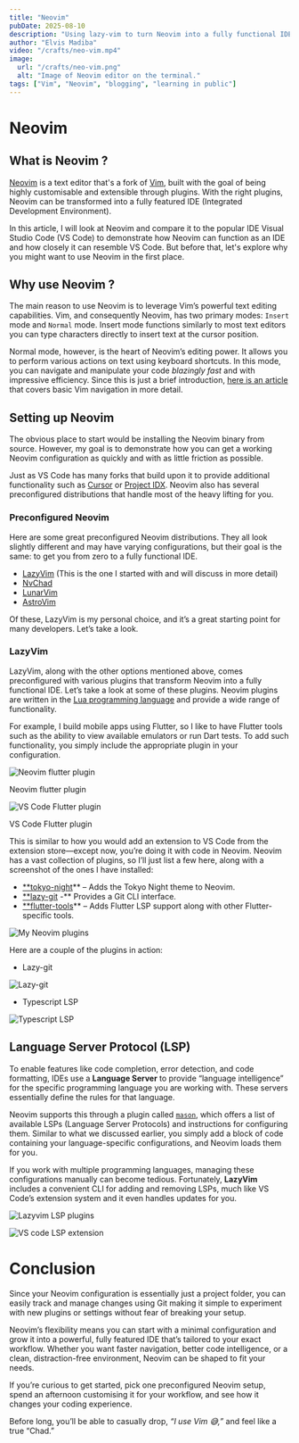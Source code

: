 ```yaml
---
title: "Neovim"
pubDate: 2025-08-10
description: "Using lazy-vim to turn Neovim into a fully functional IDE."
author: "Elvis Madiba"
video: "/crafts/neo-vim.mp4"
image:
  url: "/crafts/neo-vim.png"
  alt: "Image of Neovim editor on the terminal."
tags: ["Vim", "Neovim", "blogging", "learning in public"]
---
```


# Neovim

## What is Neovim ?

[Neovim](https://neovim.io/) is a text editor that's a fork of [Vim](https://www.vim.org/about.php), built with the goal of being highly customisable and extensible through plugins. With the right plugins, Neovim can be transformed into a fully featured IDE (Integrated Development Environment).

In this article, I will look at Neovim and compare it to the popular IDE Visual Studio Code (VS Code) to demonstrate how Neovim can function as an IDE and how closely it can resemble VS Code. But before that, let's explore why you might want to use Neovim in the first place.

## Why use Neovim ?

The main reason to use Neovim is to leverage Vim’s powerful text editing capabilities. Vim, and consequently Neovim, has two primary modes: `Insert` mode and `Normal` mode. Insert mode functions similarly to most text editors you can type characters directly to insert text at the cursor position.

Normal mode, however, is the heart of Neovim’s editing power. It allows you to perform various actions on text using keyboard shortcuts. In this mode, you can navigate and manipulate your code _blazingly fast_ and with impressive efficiency. Since this is just a brief introduction, [here is an article](https://dev.to/insideee_dev/neovim-a-powerful-and-customizable-text-editor-an-introduction-for-beginners-17gb) that covers basic Vim navigation in more detail.

## Setting up Neovim

The obvious place to start would be installing the Neovim binary from source. However, my goal is to demonstrate how you can get a working Neovim configuration as quickly and with as little friction as possible.

Just as VS Code has many forks that build upon it to provide additional functionality such as [Cursor](https://cursor.com/) or [Project IDX](https://idx.dev/). Neovim also has several preconfigured distributions that handle most of the heavy lifting for you.

### Preconfigured Neovim

Here are some great preconfigured Neovim distributions. They all look slightly different and may have varying configurations, but their goal is the same: to get you from zero to a fully functional IDE.

- [LazyVim](https://www.lazyvim.org/) (This is the one I started with and will discuss in more detail)
- [NvChad](https://nvchad.com/)
- [LunarVim](https://www.lunarvim.org/)
- [AstroVim](https://astronvim.com/)

Of these, LazyVim is my personal choice, and it’s a great starting point for many developers. Let’s take a look.

### LazyVim

LazyVim, along with the other options mentioned above, comes preconfigured with various plugins that transform Neovim into a fully functional IDE. Let’s take a look at some of these plugins. Neovim plugins are written in the [Lua programming language](https://www.lua.org/docs.html) and provide a wide range of functionality.

For example, I build mobile apps using Flutter, so I like to have Flutter tools such as the ability to view available emulators or run Dart tests. To add such functionality, you simply include the appropriate plugin in your configuration.

![Neovim flutter plugin](/crafts/flutter-plugin.png)

Neovim flutter plugin

![VS Code Flutter plugin](/crafts/vs-code-flutter.png)

VS Code Flutter plugin

This is similar to how you would add an extension to VS Code from the extension store—except now, you’re doing it with code in Neovim. Neovim has a vast collection of plugins, so I’ll just list a few here, along with a screenshot of the ones I have installed:

- [\*\*tokyo-night](https://github.com/folke/tokyonight.nvim)\*\* – Adds the Tokyo Night theme to Neovim.
- [\*\*lazy-git](https://github.com/kdheepak/lazygit.nvim) -\*\* Provides a Git CLI interface.
- [\*\*flutter-tools](https://github.com/nvim-flutter/flutter-tools.nvim)\*\* – Adds Flutter LSP support along with other Flutter-specific tools.

![My Neovim plugins](/crafts/my-plugins.png)

Here are a couple of the plugins in action:

- Lazy-git

![Lazy-git](/crafts/lazy-git.png)

- Typescript LSP

![Typescript LSP](/crafts/ts-lsp.png)

## Language Server Protocol (LSP)

To enable features like code completion, error detection, and code formatting, IDEs use a **Language Server** to provide “language intelligence” for the specific programming language you are working with. These servers essentially define the rules for that language.

Neovim supports this through a plugin called [`mason`](https://github.com/mason-org/mason.nvim), which offers a list of available LSPs (Language Server Protocols) and instructions for configuring them. Similar to what we discussed earlier, you simply add a block of code containing your language-specific configurations, and Neovim loads them for you.

If you work with multiple programming languages, managing these configurations manually can become tedious. Fortunately, **LazyVim** includes a convenient CLI for adding and removing LSPs, much like VS Code’s extension system and it even handles updates for you.

![Lazyvim LSP plugins](/crafts/mason.png)

![VS code LSP extension](/crafts/rust-lsp.png)

# Conclusion

Since your Neovim configuration is essentially just a project folder, you can easily track and manage changes using Git making it simple to experiment with new plugins or settings without fear of breaking your setup.

Neovim’s flexibility means you can start with a minimal configuration and grow it into a powerful, fully featured IDE that’s tailored to your exact workflow. Whether you want faster navigation, better code intelligence, or a clean, distraction-free environment, Neovim can be shaped to fit your needs.

If you’re curious to get started, pick one preconfigured Neovim setup, spend an afternoon customising it for your workflow, and see how it changes your coding experience.

Before long, you’ll be able to casually drop, _“I use Vim 😅,”_ and feel like a true “Chad.”
